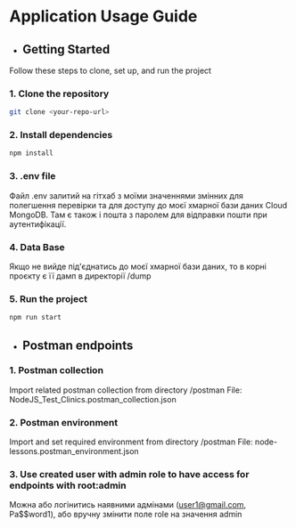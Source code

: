 # Application Usage Guide

- ## Getting Started

Follow these steps to clone, set up, and run the project

### 1. Clone the repository

```bash
git clone <your-repo-url>
```

### 2. Install dependencies

```bash
npm install
```

### 3. .env file
Файл .env залитий на гітхаб з моїми значеннями змінних для полегшення перевірки та для доступу до моєї хмарної бази даних Cloud MongoDB. Там є також і пошта з паролем для відправки пошти при аутентифікації.

### 4. Data Base
Якщо не вийде під'єднатись до моєї хмарної бази даних, то в корні проєкту є її дамп в директорії /dump 

### 5. Run the project
```bash
npm run start
```

- ## Postman endpoints

### 1. Postman collection
Import related postman collection from directory /postman
File: NodeJS_Test_Clinics.postman_collection.json

### 2. Postman environment
Import and set required environment from directory /postman
File: node-lessons.postman_environment.json

### 3. Use created user with admin role to have access for endpoints with root:admin
Можна або логінитись наявними адмінами (user1@gmail.com, Pa$$word1), або вручну змінити поле role на значення admin